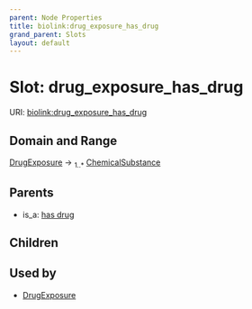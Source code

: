 ```yaml
---
parent: Node Properties
title: biolink:drug_exposure_has_drug
grand_parent: Slots
layout: default
---
```


# Slot: drug_exposure_has_drug




URI: [biolink:drug_exposure_has_drug](https://w3id.org/biolink/vocab/drug_exposure_has_drug)

## Domain and Range

[DrugExposure](DrugExposure.md) ->  <sub>1..*</sub> [ChemicalSubstance](ChemicalSubstance.md)

## Parents

 *  is_a: [has drug](has_drug.md)

## Children


## Used by

 * [DrugExposure](DrugExposure.md)
